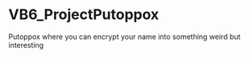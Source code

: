 # VB6_ProjectPutoppox
Putoppox where you can encrypt your name into something weird but interesting
